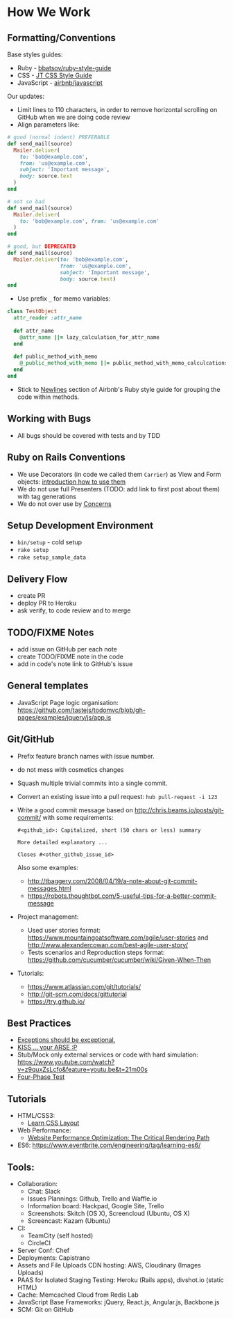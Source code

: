 How We Work
===========

## Formatting/Conventions

Base styles guides:

* Ruby - [bbatsov/ruby-style-guide](https://github.com/bbatsov/ruby-style-guide)
* CSS - [JT CSS Style Guide](https://github.com/jetthoughts/how-we-work/blob/master/css.md)
* JavaScript - [airbnb/javascript](https://github.com/airbnb/javascript)

Our updates:

* Limit lines to 110 characters, in order to remove horizontal scrolling on GitHub when we are doing code review
* Align parameters like:

```ruby
# good (normal indent) PREFERABLE
def send_mail(source)
  Mailer.deliver(
    to: 'bob@example.com',
    from: 'us@example.com',
    subject: 'Important message',
    body: source.text
  )
end

# not so bad
def send_mail(source)
  Mailer.deliver(
    to: 'bob@example.com', from: 'us@example.com'
  )
end

# good, but DEPRECATED
def send_mail(source)
  Mailer.deliver(to: 'bob@example.com',
                 from: 'us@example.com',
                 subject: 'Important message',
                 body: source.text)
end
```
* Use prefix `_` for memo variables:
 
```ruby
class TestObject
  attr_reader :attr_name
  
  def attr_name
    @attr_name ||= lazy_calculation_for_attr_name
  end
  
  def public_method_with_memo
    @_public_method_with_memo ||= public_method_with_memo_calculcations
  end
end
```

* Stick to [Newlines](https://github.com/airbnb/ruby#newlines) section of Airbnb's Ruby style guide for grouping the code within methods.

## Working with Bugs

* All bugs should be covered with tests and by TDD

## Ruby on Rails Conventions

* We use Decorators (in code we called them `Carrier`) as View and Form objects: [introduction how to use them](https://goo.gl/photos/nN1yNNqUoyKEK6an7)
* We do not use full Presenters (TODO: add link to first post about them) with tag generations
* We do not over use by [Concerns](https://blog.codeship.com/when-to-be-concerned-about-concerns/)

## Setup Development Environment

* `bin/setup` - cold setup
* `rake setup`
* `rake setup_sample_data`

## Delivery Flow

* create PR
* deploy PR to Heroku
* ask verify, to code review and to merge

## TODO/FIXME Notes

* add issue on GitHub per each note
* create TODO/FIXME note in the code
* add in code's note link to GitHub's issue

## General templates

* JavaScript Page logic organisation: https://github.com/tastejs/todomvc/blob/gh-pages/examples/jquery/js/app.js
 
## Git/GitHub

* Prefix feature branch names with issue number.
* do not mess with cosmetics changes
* Squash multiple trivial commits into a single commit.
* Convert an existing issue into a pull request: `hub pull-request -i 123`
* Write a good commit message based on http://chris.beams.io/posts/git-commit/ with some requirements:
  ```
  #<github_id>: Capitalized, short (50 chars or less) summary
  
  More detailed explanatory ...
  
  Closes #<other_github_issue_id>
  ```
  Also some examples:

  * http://tbaggery.com/2008/04/19/a-note-about-git-commit-messages.html
  * https://robots.thoughtbot.com/5-useful-tips-for-a-better-commit-message
  
* Project management:
  * Used user stories format: https://www.mountaingoatsoftware.com/agile/user-stories and http://www.alexandercowan.com/best-agile-user-story/
  * Tests scenarios and Reproduction steps format: https://github.com/cucumber/cucumber/wiki/Given-When-Then

* Tutorials:
  * https://www.atlassian.com/git/tutorials/
  * http://git-scm.com/docs/gittutorial
  * https://try.github.io/ 

## Best Practices

* [Exceptions should be exceptional.](http://etdev.me/pragmatic/34/)
* [KISS ... your ARSE :P](http://code.mumak.net/2012/02/simple-made-easy.html)
* Stub/Mock only external services or code with hard simulation: https://www.youtube.com/watch?v=z9quxZsLcfo&feature=youtu.be&t=21m00s
* [Four-Phase Test](http://xunitpatterns.com/Four%20Phase%20Test.html)

## Tutorials
* HTML/CSS3:
  * [Learn CSS Layout](http://learnlayout.com/)
* Web Performance:
  * [Website Performance Optimization: The Critical Rendering Path](https://www.udacity.com/course/ud884)
* ES6: https://www.eventbrite.com/engineering/tag/learning-es6/
  

## Tools:
* Collaboration:
  * Chat: Slack
  * Issues Plannings: Github, Trello and Waffle.io
  * Information board: Hackpad, Google Site, Trello
  * Screenshots: Skitch (OS X), Screencloud (Ubuntu, OS X)
  * Screencast: Kazam (Ubuntu)
* CI:
  * TeamCity (self hosted)
  * CircleCI
* Server Conf: Chef
* Deployments: Capistrano
* Assets and File Uploads CDN hosting: AWS, Cloudinary (Images Uploads)
* PAAS for Isolated Staging Testing: Heroku (Rails apps), divshot.io (static HTML)
* Cache: Memcached Cloud from Redis Lab
* JavaScript Base Frameworks: jQuery, React.js, Angular.js, Backbone.js
* SCM: Git on GitHub
